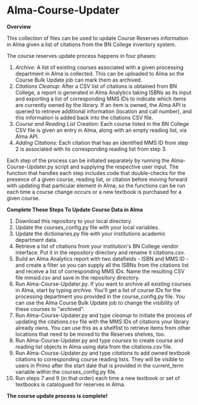 # Alma-Course-Updater

**Overview**

This collection of files can be used to update Course Reserves information in Alma given a list of citations from the BN College inventory system.

The course reserves update process happens in four phases:

1) _Archive:_ A list of existing courses associated with a given processing department in Alma is collected. This can be uploaded to Alma so the Course Bulk Update job can mark them as archived.
2) _Citations Cleanup:_ After a CSV list of citations is obtained from BN College, a report is generated in Alma Analytics taking ISBNs as its input and exporting a list of corresponding MMS IDs to indicate which items are currently owned by the library. If an item is owned, the Alma API is queried to retrieve additional information (location and call number), and this information is added back into the citations CSV file.
3) _Course and Reading List Creation:_ Each course listed in the BN College CSV file is given an entry in Alma, along with an empty reading list, via Alma API.
4) _Adding Citations:_ Each citation that has an identified MMS ID from step 2 is associated with its corresponding reading list from step 3.

Each step of the process can be initiated separately by running the Alma-Course-Updater.py script and supplying the respective user input. The function that handles each step includes code that double-checks for the presence of a given course, reading list, or citation before moving forward with updating that particular element in Alma, so the functions can be run each time a course change occurs or a new textbook is purchased for a given course.

**Complete These Steps To Update Course Data in Alma**

1) Download this repository to your local directory.
2) Update the courses_config.py file with your local variables.
3) Update the dictionaries.py file with your institutions academic department data.
4) Retrieve a list of citations from your institution's BN College vendor interface. Put it in the repository directory and rename it citations.csv.
5) Build an Alma Analytics report with two datafields - ISBN and MMS ID - and create a filter so you can supply all the ISBNs from the citations list and receive a list of corresponding MMS IDs. Name the resulting CSV file mmsid.csv and save in the repository directory.
6) Run Alma-Course-Updater.py. If you want to archive all existing courses in Alma, start by typing _archive._ You'll get a list of course IDs for the processing department you provided in the course_config.py file. You can use the Alma Course Bulk Update job to change the visibility of these courses to "archived".
7) Run Alma-Course-Updater.py and type _cleanup_ to initiate the process of updating the citations.csv file with the MMS IDs of citations your library already owns. You can use this as a shelflist to retrieve items from other locations that need to be moved to the Reserves shelves, too.
8) Run Alma-Course-Updater.py and type _courses_ to create course and reading list objects in Alma using data from the citations.csv file.
9) Run Alma-Course-Updater.py and type _citations_ to add owned textbook citations to corresponding course reading lists. They will be visible to users in Primo after the start date that is provided in the current_term variable within the courses_config.py file.
10) Run steps 7 and 9 (in that order) each time a new textbook or set of textbooks is catalogued for reserves in Alma.

**The course update process is complete!**
